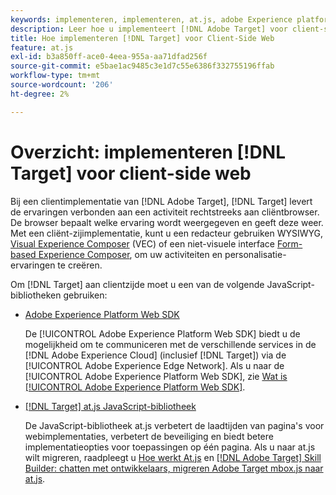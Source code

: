 ```yaml
---
keywords: implementeren, implementeren, at.js, adobe Experience platform web sdk, aep web sdk
description: Leer hoe u implementeert [!DNL Adobe Target] voor client-side web met de [!DNL Adobe Experience Platform Web SDK] (AEP Web SDK) of de JavaScript-bibliotheek at.js.
title: Hoe implementeren [!DNL Target] voor Client-Side Web
feature: at.js
exl-id: b3a850ff-ace0-4eea-955a-aa71dfad256f
source-git-commit: e5bae1ac9485c3e1d7c55e6386f332755196ffab
workflow-type: tm+mt
source-wordcount: '206'
ht-degree: 2%

---
```


# Overzicht: implementeren [!DNL Target] voor client-side web

Bij een clientimplementatie van [!DNL Adobe Target], [!DNL Target] levert de ervaringen verbonden aan een activiteit rechtstreeks aan cliëntbrowser. De browser bepaalt welke ervaring wordt weergegeven en geeft deze weer. Met een cliënt-zijimplementatie, kunt u een redacteur gebruiken WYSIWYG, [Visual Experience Composer](https://experienceleague.adobe.com/docs/target/using/experiences/vec/visual-experience-composer.html) (VEC) of een niet-visuele interface [Form-based Experience Composer](https://experienceleague.adobe.com/docs/target/using/experiences/form-experience-composer.html), om uw activiteiten en personalisatie-ervaringen te creëren.

Om [!DNL Target] aan clientzijde moet u een van de volgende JavaScript-bibliotheken gebruiken:

* [Adobe Experience Platform Web SDK](/help/dev/implement/client-side/aep-web-sdk.md)

  De [!UICONTROL Adobe Experience Platform Web SDK] biedt u de mogelijkheid om te communiceren met de verschillende services in de [!DNL Adobe Experience Cloud] (inclusief [!DNL Target]) via de [!UICONTROL Adobe Experience Edge Network]. Als u naar de [!UICONTROL Adobe Experience Platform Web SDK], zie [Wat is [!UICONTROL Adobe Experience Platform Web SDK]](/help/dev/implement/client-side/aep-web-sdk.md).

* [[!DNL Target] at.js JavaScript-bibliotheek](/help/dev/implement/client-side/atjs/how-atjs-works/overview.md)

  De JavaScript-bibliotheek at.js verbetert de laadtijden van pagina&#39;s voor webimplementaties, verbetert de beveiliging en biedt betere implementatieopties voor toepassingen op één pagina. Als u naar at.js wilt migreren, raadpleegt u [Hoe werkt At.js](/help/dev/implement/client-side/atjs/how-atjs-works/overview.md) en [[!DNL Adobe Target] Skill Builder: chatten met ontwikkelaars, migreren Adobe Target mbox.js naar at.js](https://seminars.adobeconnect.com/ptdo6mfo6qn6/?proto=true).
